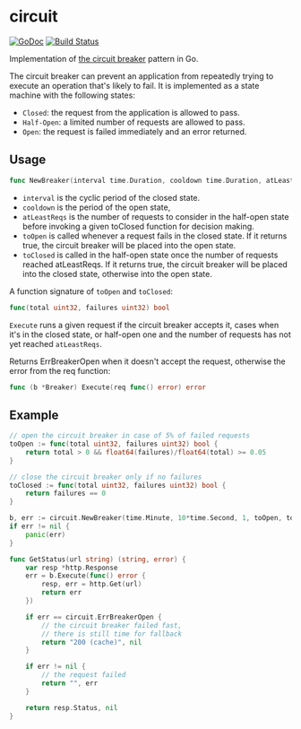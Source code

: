 circuit
=======

[![GoDoc](https://godoc.org/github.com/djo/circuit?status.svg)](http://godoc.org/github.com/djo/circuit)
[![Build Status](https://travis-ci.org/djo/circuit.svg?branch=master)](https://travis-ci.org/djo/circuit)

Implementation of [the circuit breaker](https://docs.microsoft.com/en-us/azure/architecture/patterns/circuit-breaker) pattern in Go.

The circuit breaker can prevent an application from repeatedly trying to execute an operation that's likely to fail.
It is implemented as a state machine with the following states:

- `Closed`: the request from the application is allowed to pass.
- `Half-Open`: a limited number of requests are allowed to pass.
- `Open`: the request is failed immediately and an error returned.

Usage
-----

```go
func NewBreaker(interval time.Duration, cooldown time.Duration, atLeastReqs uint32, toOpen ToState, toClosed ToState) (*Breaker, error)
```

- `interval` is the cyclic period of the closed state.
- `cooldown` is the period of the open state,
- `atLeastReqs` is the number of requests to consider in the half-open state
  before invoking a given toClosed function for decision making.
- `toOpen` is called whenever a request fails in the closed state.
  If it returns true, the circuit breaker will be placed into the open state.
- `toClosed` is called in the half-open state once the number of requests reached atLeastReqs.
  If it returns true, the circuit breaker will be placed into the closed state,
  otherwise into the open state.

A function signature of `toOpen` and `toClosed`:

```go
func(total uint32, failures uint32) bool
```

`Execute` runs a given request if the circuit breaker accepts it,
cases when it's in the closed state, or half-open one
and the number of requests has not yet reached `atLeastReqs`.

Returns ErrBreakerOpen when it doesn't accept the request,
otherwise the error from the req function:

```go
func (b *Breaker) Execute(req func() error) error
```

Example
-------

```go
// open the circuit breaker in case of 5% of failed requests
toOpen := func(total uint32, failures uint32) bool {
	return total > 0 && float64(failures)/float64(total) >= 0.05
}

// close the circuit breaker only if no failures
toClosed := func(total uint32, failures uint32) bool {
	return failures == 0
}

b, err := circuit.NewBreaker(time.Minute, 10*time.Second, 1, toOpen, toClosed)
if err != nil {
	panic(err)
}

func GetStatus(url string) (string, error) {
	var resp *http.Response
	err = b.Execute(func() error {
		resp, err = http.Get(url)
		return err
	})

	if err == circuit.ErrBreakerOpen {
		// the circuit breaker failed fast,
		// there is still time for fallback
		return "200 (cache)", nil
	}

	if err != nil {
		// the request failed
		return "", err
	}

	return resp.Status, nil
}
```

